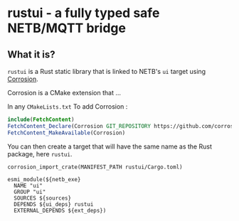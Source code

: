 # rustui - a fully typed safe NETB/MQTT bridge

## What it is?

`rustui` is a Rust static library that is linked to NETB's `ui` target using [Corrosion]().

Corrosion is a CMake extension that ...

In any `CMakeLists.txt` To add Corrosion :

```CMake
include(FetchContent)
FetchContent_Declare(Corrosion GIT_REPOSITORY https://github.com/corrosion-rs/corrosion.git GIT_TAG v0.4.7)
FetchContent_MakeAvailable(Corrosion)
```

You can then create a target that will have the same name as the Rust package, here `rustui`.

```
corrosion_import_crate(MANIFEST_PATH rustui/Cargo.toml)

esmi_module(${netb_exe}
  NAME "ui"
  GROUP "ui"
  SOURCES ${sources}
  DEPENDS ${ui_deps} rustui
  EXTERNAL_DEPENDS ${ext_deps})
```

## 